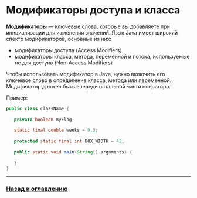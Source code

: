 # Модификаторы доступа и класса

**Модификаторы** — ключевые слова, которые вы добавляете при инициализации для изменения значений.
Язык Java имеет широкий спектр модификаторов, основные из них:

- модификаторы доступа (Access Modifiers)
- модификаторы класса, метода, переменной и потока, используемые не для доступа (Non-Access Modifiers)

Чтобы использовать модификатор в Java, нужно включить его ключевое слово в определение класса, метода или переменной.
Модификатор должен быть впереди остальной части оператора.

Пример:

```java
public class className {
    
   private boolean myFlag;
   
   static final double weeks = 9.5;
   
   protected static final int BOX_WIDTH = 42;
   
   public static void main(String[] arguments) {
      
   }
}
```

---

### [Назад к оглавлению](./README.md)